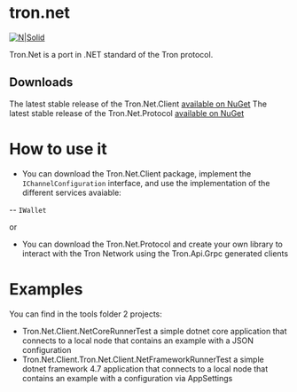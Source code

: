 # tron.net

[![N|Solid](https://avatars2.githubusercontent.com/u/39886363?s=200&v=4)](https://github.com/griffo-io/tron.net)

Tron.Net is a port in .NET standard of the Tron protocol.

## Downloads ##

The latest stable release of the Tron.Net.Client [available on NuGet](https://www.nuget.org/packages/Tron.Net.Client)
The latest stable release of the Tron.Net.Protocol [available on NuGet](https://www.nuget.org/packages/Tron.Net.Protocol)

# How to use it

  - You can download the Tron.Net.Client package, implement the `IChannelConfiguration` interface, and use the implementation of the different services avaiable:
 
 -- `IWallet`
  
  or
 
 - You can download the Tron.Net.Protocol and create your own library to interact with the Tron Network using the Tron.Api.Grpc generated clients

# Examples

You can find in the tools folder 2 projects:
  - Tron.Net.Client.NetCoreRunnerTest a simple dotnet core application that connects to a local node that contains an example with a JSON configuration
  - Tron.Net.Client.Tron.Net.Client.NetFrameworkRunnerTest a simple dotnet framework 4.7 application that connects to a local node that contains an example with a configuration via AppSettings
